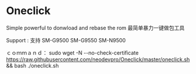 # Oneclick
Simple powerful to donwload and rebase the rom
最简单暴力一键做包工具

Support :
支持
SM-G9500
SM-G9550
SM-N9500

ｃｏｍｍａｎｄ：
sudo wget -N --no-check-certificate https://raw.githubusercontent.com/neodevpro/Oneclick/master/oneclick.sh && bash ./oneclick.sh
